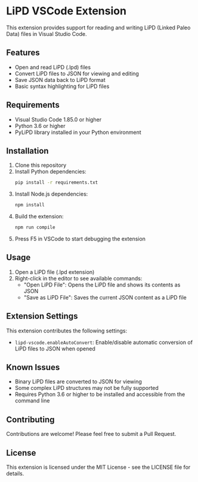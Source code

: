 # LiPD VSCode Extension

This extension provides support for reading and writing LiPD (Linked Paleo Data) files in Visual Studio Code.

## Features

- Open and read LiPD (.lpd) files
- Convert LiPD files to JSON for viewing and editing
- Save JSON data back to LiPD format
- Basic syntax highlighting for LiPD files

## Requirements

- Visual Studio Code 1.85.0 or higher
- Python 3.6 or higher
- PyLiPD library installed in your Python environment

## Installation

1. Clone this repository
2. Install Python dependencies:
   ```bash
   pip install -r requirements.txt
   ```
3. Install Node.js dependencies:
   ```bash
   npm install
   ```
4. Build the extension:
   ```bash
   npm run compile
   ```
5. Press F5 in VSCode to start debugging the extension

## Usage

1. Open a LiPD file (.lpd extension)
2. Right-click in the editor to see available commands:
   - "Open LiPD File": Opens the LiPD file and shows its contents as JSON
   - "Save as LiPD File": Saves the current JSON content as a LiPD file

## Extension Settings

This extension contributes the following settings:

* `lipd-vscode.enableAutoConvert`: Enable/disable automatic conversion of LiPD files to JSON when opened

## Known Issues

- Binary LiPD files are converted to JSON for viewing
- Some complex LiPD structures may not be fully supported
- Requires Python 3.6 or higher to be installed and accessible from the command line

## Contributing

Contributions are welcome! Please feel free to submit a Pull Request.

## License

This extension is licensed under the MIT License - see the LICENSE file for details. 